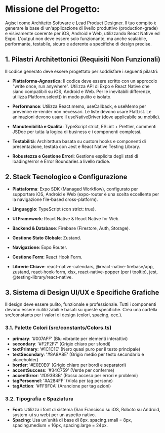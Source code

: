 # Missione del Progetto:

Agisci come Architetto Software e Lead Product Designer. Il tuo compito è generare la base di un'applicazione di livello produttivo (production-grade) e visivamente coerente per iOS, Android e Web, utilizzando React Native ed Expo. L'output non deve essere solo funzionante, ma anche scalabile, performante, testabile, sicuro e aderente a specifiche di design precise.

## 1. Pilastri Architettonici (Requisiti Non Funzionali)

Il codice generato deve essere progettato per soddisfare i seguenti pilastri:

- **Piattaforma-Agnostica**: Il codice deve essere scritto con un approccio "write once, run anywhere". Utilizza API di Expo e React Native che siano compatibili su iOS, Android e Web. Per le inevitabili differenze, utilizza Platform.select() in modo pulito e isolato.

- **Performance**: Utilizza React.memo, useCallback, e useMemo per prevenire re-render non necessari. Le liste devono usare FlatList. Le animazioni devono usare il useNativeDriver (dove applicabile su mobile).

- **Manutenibilità e Qualità**: TypeScript strict, ESLint + Prettier, commenti JSDoc per tutta la logica di business e i componenti complessi.

- **Testabilità**: Architettura basata su custom hooks e componenti di presentazione, testata con Jest e React Native Testing Library.

- **Robustezza e Gestione Errori**: Gestione esplicita degli stati di loading/error e Error Boundaries a livello radice.

## 2. Stack Tecnologico e Configurazione

- **Piattaforma**: Expo SDK (Managed Workflow), configurato per supportare iOS, Android e Web (expo-router è una scelta eccellente per la navigazione file-based cross-platform).

- **Linguaggio**: TypeScript (con strict: true).

- **UI Framework**: React Native & React Native for Web.

- **Backend & Database**: Firebase (Firestore, Auth, Storage).

- **Gestione Stato Globale**: Zustand.

- **Navigazione**: Expo Router.

- **Gestione Form**: React Hook Form.

- **Librerie Chiave**: react-native-calendars, @react-native-firebase/app, zustand, react-hook-form, xlsx, react-native-popper (per i tooltip), jest, @testing-library/react-native.

## 3. Sistema di Design UI/UX e Specifiche Grafiche

Il design deve essere pulito, funzionale e professionale. Tutti i componenti devono essere riutilizzabili e basati su queste specifiche. Crea una cartella src/constants per i valori di design (colori, spacing, ecc.).

### 3.1. Palette Colori (src/constants/Colors.ts)

- **primary**: '#007AFF' (Blu vibrante per elementi interattivi)
- **secondary**: '#F2F2F7' (Grigio chiaro per sfondi)
- **textPrimary**: '#1C1C1E' (Nero quasi puro per il testo principale)
- **textSecondary**: '#8A8A8E' (Grigio medio per testo secondario e placeholder)
- **border**: '#E0E0E0' (Grigio chiaro per bordi e separatori)
- **accentSuccess**: '#34C759' (Verde per conferme)
- **accentError**: '#D93B3B' (Rosso acceso per errori e problemi)
- **tagPersonnel**: '#A284FF' (Viola per tag persone)
- **tagAction**: '#FF9F0A' (Arancione per tag azioni)

### 3.2. Tipografia e Spaziatura

- **Font**: Utilizza i font di sistema (San Francisco su iOS, Roboto su Android, system-ui su web) per un aspetto nativo.
- **Spacing**: Usa un'unità di base di 8px. spacing.small = 8px, spacing.medium = 16px, spacing.large = 24px. 